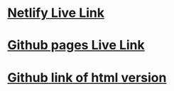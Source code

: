 # [Netlify Live Link](fashion-blog-cm.netlify.app)

# [Github pages Live Link](https://cmcgill436.github.io/Fashion-Blog/)

# [Github link of html version](https://github.com/cmcgill436/Fashion-Blog)
